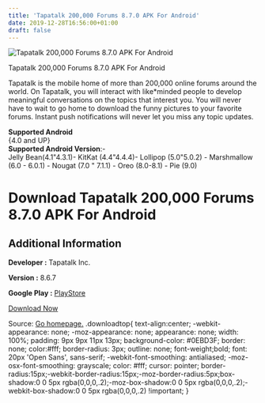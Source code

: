 ```yaml
---
title: 'Tapatalk 200,000 Forums 8.7.0 APK For Android'
date: 2019-12-28T16:56:00+01:00
draft: false
---
```


![Tapatalk 200,000 Forums 8.7.0 APK For Android](https://i1.wp.com/apkhome.net/wp-content/uploads/2019/12/Tapatalk-200000-Forums-8.7.0.png "Tapatalk 200,000 Forums 8.7.0 APK For Android")

  

Tapatalk 200,000 Forums 8.7.0 APK For Android

Tapatalk is the mobile home of more than 200,000 online forums around the world. On Tapatalk, you will interact with like\*minded people to develop meaningful conversations on the topics that interest you. You will never have to wait to go home to download the funny pictures to your favorite forums. Instant push notifications will never let you miss any topic updates.

**Supported Android**  
{4.0 and UP}  
**Supported Android Version**:-  
Jelly Bean(4.1"4.3.1)- KitKat (4.4"4.4.4)- Lollipop (5.0"5.0.2) - Marshmallow (6.0 - 6.0.1) - Nougat (7.0 " 7.1.1) - Oreo (8.0-8.1) - Pie (9.0)

Download Tapatalk 200,000 Forums 8.7.0 APK For Android
======================================================

Additional Information
----------------------

**Developer :** Tapatalk Inc.

**Version :** 8.6.7

**Google Play :** [PlayStore](https://play.google.com/store/apps/details?id=com.quoord.tapatalkpro.activity)

  

[Download Now](https://store4app.co/post/tapatalk-200-000-forums-8-7-0-apk-for-android_1577548430)

  
Source: [Go homepage.](https://store4app.co/post/tapatalk-200-000-forums-8-7-0-apk-for-android_1577548430) .downloadtop{ text-align:center; -webkit-appearance: none; -moz-appearance: none; appearance: none; width: 100%; padding: 9px 9px 11px 13px; background-color: #0EBD3F; border: none; color:#fff; border-radius: 3px; outline: none; font-weight;bold; font: 20px 'Open Sans', sans-serif; -webkit-font-smoothing: antialiased; -moz-osx-font-smoothing: grayscale; color: #fff; cursor: pointer; border-radius:15px;-webkit-border-radius:15px;-moz-border-radius:5px;box-shadow:0 0 5px rgba(0,0,0,.2);-moz-box-shadow:0 0 5px rgba(0,0,0,.2);-webkit-box-shadow:0 0 5px rgba(0,0,0,.2) !important; }